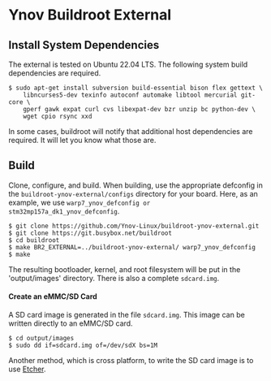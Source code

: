 # Ynov Buildroot External

## Install System Dependencies

The external is tested on Ubuntu 22.04 LTS.  The following system build
dependencies are required.
```
$ sudo apt-get install subversion build-essential bison flex gettext \
    libncurses5-dev texinfo autoconf automake libtool mercurial git-core \
    gperf gawk expat curl cvs libexpat-dev bzr unzip bc python-dev \
    wget cpio rsync xxd
```

In some cases, buildroot will notify that additional host dependencies are
required.  It will let you know what those are.

## Build

Clone, configure, and build.  When building, use the appropriate defconfig in
the `buildroot-ynov-external/configs` directory for your board.
Here, as an example, we use `warp7_ynov_defconfig or stm32mp157a_dk1_ynov_defconfig`.

```
$ git clone https://github.com/Ynov-Linux/buildroot-ynov-external.git
$ git clone https://git.busybox.net/buildroot
$ cd buildroot
$ make BR2_EXTERNAL=../buildroot-ynov-external/ warp7_ynov_defconfig
$ make
```

The resulting bootloader, kernel, and root filesystem will be put in the
'output/images' directory.  There is also a complete `sdcard.img`.

#### Create an eMMC/SD Card

A SD card image is generated in the file `sdcard.img`.
This image can be written directly to an eMMC/SD card.

```
$ cd output/images
$ sudo dd if=sdcard.img of=/dev/sdX bs=1M
```
Another method, which is cross platform, to write the SD card image is to use
[Etcher][1].

[1]: https://etcher.io/

